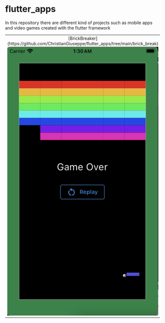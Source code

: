 # flutter_apps
In this repository there are different kind of projects such as mobile apps and video games created with the flutter framework


<div style="text-align: center"><table><tr>
	<td style="text-align: center, width: 180">
    	[BrickBreaker](https://github.com/ChristianGiuseppe/flutter_apps/tree/main/brick_break)
    	<img alt="Stream" src="https://github.com/ChristianGiuseppe/flutter_apps/blob/main/brick_break/BrickBreak_end.png" /> 
	</td>
   	
   <td style="text-align: center">
  <img width="180" alt="BMW" src="https://github.com/ChristianGiuseppe/flutter_apps/tree/main/expense_planner"/>
  
   Expense Planner 

  </td>


  <td style="text-align: center">
    <!-- <img width="180" alt="BlueAquilae Twitter Meteo" src="https://user-images.githubusercontent.com/1295961/160238906-540a4a0d-b721-4c73-8b58-58b96b5e6414.png"> -->
  

   <!--  Calendar 
    Meteo
 -->
  </td>


</tr></table></div>
